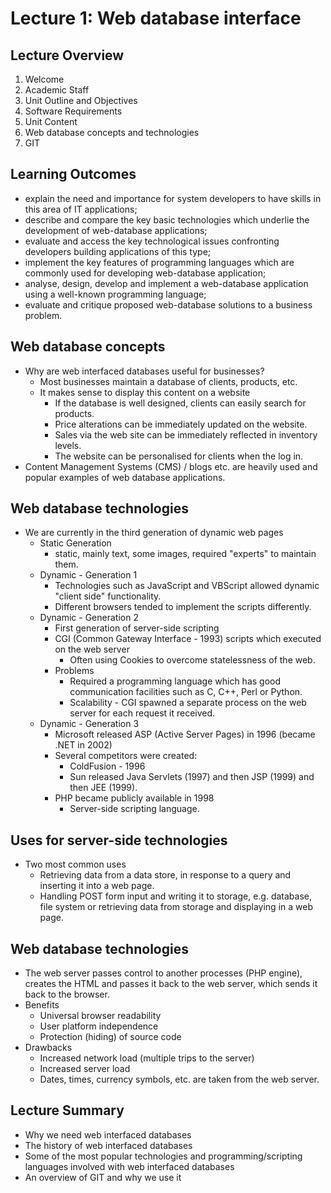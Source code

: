 # Lecture 1: Web database interface

## Lecture Overview

1. Welcome
1. Academic Staff
1. Unit Outline and Objectives
1. Software Requirements
1. Unit Content
1. Web database concepts and technologies
1. GIT

## Learning Outcomes

- explain the need and importance for system developers to have skills in this
  area of IT applications;
- describe and compare the key basic technologies which underlie the development
  of web-database applications;
- evaluate and access the key technological issues confronting developers
  building applications of this type;
- implement the key features of programming languages which are commonly used
  for developing web-database application;
- analyse, design, develop and implement a web-database application using a
  well-known programming language;
- evaluate and critique proposed web-database solutions to a business problem.

## Web database concepts

- Why are web interfaced databases useful for businesses?
  - Most businesses maintain a database of clients, products, etc.
  - It makes sense to display this content on a website
    - If the database is well designed, clients can easily search for products.
    - Price alterations can be immediately updated on the website.
    - Sales via the web site can be immediately reflected in inventory levels.
    - The website can be personalised for clients when the log in.
- Content Management Systems (CMS) / blogs etc. are heavily used and popular examples of web database applications.

## Web database technologies

- We are currently in the third generation of dynamic web pages
  - Static Generation
    - static, mainly text, some images, required "experts" to maintain them.
  - Dynamic - Generation 1
    - Technologies such as JavaScript and VBScript allowed dynamic "client side" functionality.
    - Different browsers tended to implement the scripts differently.
  - Dynamic - Generation 2
    - First generation of server-side scripting
    - CGI (Common Gateway Interface - 1993) scripts which executed on the web server
      - Often using Cookies to overcome statelessness of the web.
    - Problems
      - Required a programming language which has good communication facilities such as C, C++, Perl or Python.
      - Scalability - CGI spawned a separate process on the web server for each request it received.
  - Dynamic - Generation 3
    - Microsoft released ASP (Active Server Pages) in 1996 (became .NET in 2002)
    - Several competitors were created:
      - ColdFusion - 1996
      - Sun released Java Servlets (1997) and then JSP (1999) and then JEE (1999).
    - PHP became publicly available in 1998
      - Server-side scripting language.

## Uses for server-side technologies

- Two most common uses
  - Retrieving data from a data store, in response to a query and inserting it into a web page.
  - Handling POST form input and writing it to storage, e.g. database, file system or retrieving data from storage and displaying in a web page.

## Web database technologies

- The web server passes control to another processes (PHP engine), creates the HTML and passes it back to the web server, which sends it back to the browser.
- Benefits
  - Universal browser readability
  - User platform independence
  - Protection (hiding) of source code
- Drawbacks
  - Increased network load (multiple trips to the server)
  - Increased server load
  - Dates, times, currency symbols, etc. are taken from the web server.

## Lecture Summary

- Why we need web interfaced databases
- The history of web interfaced databases
- Some of the most popular technologies and programming/scripting languages
  involved with web interfaced databases
- An overview of GIT and why we use it
